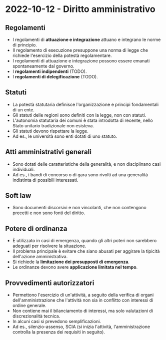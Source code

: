# 2022-10-12 - Diritto amministrativo

<!-- vim:set spelllang=it: -->

## Regolamenti

* I regolamenti di **attuazione e integrazione** attuano e integrano le norme di principio.
* Il regolamento di esecuzione presuppone una norma di legge che richiede l'esercizio della potestà regolamentare.
* I regolamenti di attuazione e integrazione possono essere emanati spontaneamente dal governo.
* I **regolamenti indipendenti** (TODO).
* I **regolamenti di delegificazione** (TODO).

## Statuti

* La potestà statutaria definisce l'organizzazione e principi fondamentali di un ente.
* Gli statuti delle regioni sono definiti con la legge, non con statuti.
* L'autonomia statutaria dei comuni è stata introdotta di recente, nello Stato unitario tradizionale non esisteva.
* Gli statuti devono rispettare la legge.
* Ad es., le università sono enti dotati di uno statuto.

## Atti amministrativi generali

* Sono dotati delle caratteristiche della generalità, e non disciplinano casi individuali.
* Ad es., i bandi di concorso o di gara sono rivolti ad una generalità indistinta di possibili interessati.

## Soft law

* Sono documenti discorsivi e non vincolanti, che non contengono precetti e non sono fonti del diritto.

## Potere di ordinanza

* È utilizzato in casi di emergenza, quando gli altri poteri non sarebbero adeguati per risolvere la situazione.
* Il problema principale è evitare che siano abusati per aggirare la tipicità dell'azione amministrativa.
* Si richiede la **limitazione dei presupposti di emergenza**.
* Le ordinanze devono avere **applicazione limitata nel tempo**.

## Provvedimenti autorizzatori

* Permettono l'esercizio di un'attività, a seguito della verifica di organi dell'amministrazione che l'attività non sia in conflitto con interessi di ordine generale.
* Non contiene mai il bilanciamento di interessi, ma solo valutazioni di discrezionalità tecnica.
* In alcuni casi si prevedono semplificazioni.
* Ad es., silenzio-assenso, SCIA (si inizia l'attività, l'amministrazione controlla la presenza dei requisiti in seguito).
